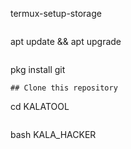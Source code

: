 
termux-setup-storage
```
```
apt update && apt upgrade
```
```
pkg install git
```
## Clone this repository
```
cd KALATOOL
```
```
bash KALA_HACKER
```
